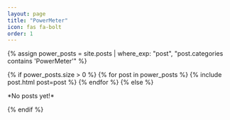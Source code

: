 ```yaml
---
layout: page
title: "PowerMeter"
icon: fas fa-bolt
order: 1
---
```


{% assign power_posts = site.posts | where_exp: "post", "post.categories contains 'PowerMeter'" %}

{% if power_posts.size > 0 %}
  {% for post in power_posts %}
    {% include post.html post=post %}
  {% endfor %}
{% else %}
  <p class="text-center">*No posts yet!*</p>
{% endif %}
